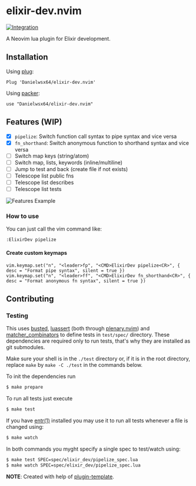 # elixir-dev.nvim

[![Integration][integration-badge]][integration-runs]

A Neovim lua plugin for Elixir development.


## Installation

Using [plug](https://github.com/junegunn/vim-plug):

```vim
Plug 'Danielwsx64/elixir-dev.nvim'
```

Using [packer](https://github.com/wbthomason/packer.nvim):

```
use "Danielwsx64/elixir-dev.nvim"
```

## Features (WIP)

- [x] `pipelize`: Switch function call syntax to pipe syntax and vice versa
- [x] `fn_shorthand`: Switch anonymous function to shorthand syntax and vice versa
- [ ] Switch map keys (string/atom)
- [ ] Switch map, lists, keywords (inline/multiline)
- [ ] Jump to test and back (create file if not exists)
- [ ] Telescope list public fns
- [ ] Telescope list describes
- [ ] Telescope list tests

![Features Example](https://github.com/Danielwsx64/elixir-dev.nvim/assets/17304947/20d3856d-c103-4d3a-83b1-3f1ecabc3504)

### How to use
You can just call the vim command like:

```
:ElixirDev pipelize
```

#### Create custom keymaps

```vimscript
vim.keymap.set("n", "<leader>fp", "<CMD>ElixirDev pipelize<CR>", { desc = "Format pipe syntax", silent = true })
vim.keymap.set("n", "<leader>ff", "<CMD>ElixirDev fn_shorthand<CR>", { desc = "Format anonymous fn syntax", silent = true })
```

## Contributing

### Testing

This uses [busted][busted], [luassert][luassert] (both through
[plenary.nvim][plenary]) and [matcher_combinators][matcher_combinators] to
define tests in `test/spec/` directory. These dependencies are required only to
run tests, that's why they are installed as git submodules.

Make sure your shell is in the `./test` directory or, if it is in the root directory,
replace `make` by `make -C ./test` in the commands below.

To init the dependencies run

```bash
$ make prepare
```

To run all tests just execute

```bash
$ make test
```

If you have [entr(1)][entr] installed you may use it to run all tests whenever a
file is changed using:

```bash
$ make watch
```

In both commands you myght specify a single spec to test/watch using:

```bash
$ make test SPEC=spec/elixir_dev/pipelize_spec.lua
$ make watch SPEC=spec/elixir_dev/pipelize_spec.lua
```

**NOTE**: Created with help of [plugin-template][plugin-template].

[entr]: https://eradman.com/entrproject/
[busted]: https://olivinelabs.com/busted/
[luassert]: https://github.com/Olivine-Labs/luassert
[plenary]: https://github.com/nvim-lua/plenary.nvim
[matcher_combinators]: https://github.com/m00qek/matcher_combinators.lua
[plugin-template]: https://github.com/m00qek/plugin-template.nvim
[integration-badge]: https://github.com/Danielwsx64/elixir-dev.nvim/actions/workflows/integration.yml/badge.svg
[integration-runs]: https://github.com/Danielwsx64/elixir-dev.nvim/actions/workflows/integration.yml
